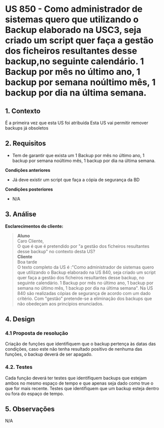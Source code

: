 # US 850 - Como administrador de sistemas quero que utilizando o Backup elaborado na USC3, seja criado um script quer faça a gestão dos ficheiros resultantes desse backup,no seguinte calendário. 1 Backup por mês no último ano, 1 backup por semana noúltimo mês, 1 backup por dia na última semana.
## 1. Contexto
É a primeira vez que esta US foi atribuída 
Esta US vai permitir remover backups já obsoletos


## 2. Requisitos
* Tem de garantir que exista um 1 Backup por mês no último ano, 1 backup por semana noúltimo mês, 1 backup por dia na última semana.

**Condições anteriores**
* Já deve existir um script que faça a cópia de segurança da BD

**Condições posteriores**
* N/A

## 3. Análise

**Esclarecimentos do cliente:**
> **Aluno** </br> 
Caro Cliente,</br>
O que é que é pretendido por "a gestão dos ficheiros resultantes desse backup" no contexto desta US?</br>
**Cliente**</br>
Boa tarde</br>
O texto completo da US é :"Como administrador de sistemas quero que utilizando o Backup elaborado na US 840, seja criado um script quer faça a gestão dos ficheiros resultantes desse backup, no seguinte calendário. 1 Backup por mês no último ano, 1 backup por semana no último mês, 1 backup por dia na última semana". Na US 840 são realizadas cópias de segurança de acordo com um dado critério. Com "gestão" pretende-se a eliminação dos backups que não obedeçam aos princípios enunciados.


## 4. Design

### 4.1 Proposta de resolução

Criação de funções que identifiquem que o backup pertença às datas das condições, caso este não tenha resultado positivo de nenhuma das funções, o backup deverá de ser apagado.

### 4.2. Testes
Cada função deverá ter testes que identifiquem backups que estejam ambos no mesmo espaço de tempo e que apenas seja dado como true o que for mais recente. Testes que identifiquem que um backup esteja dentro ou fora do espaço de tempo.

## 5. Observações
N/A
